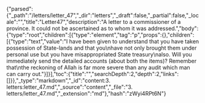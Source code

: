 {"parsed":{"_path":"/letters/letter_47","_dir":"letters","_draft":false,"_partial":false,"_locale":"","title":"Letter47","description":"A letter to a commissioner of a province. It could not be ascertained as to whom it was addressed.","body":{"type":"root","children":[{"type":"element","tag":"p","props":{},"children":[{"type":"text","value":"I have been given to understand that you have taken possession of State-lands and that you\nhave not only brought them under personal use but you have misappropriated State treasury\nalso. Will you immediately send the detailed accounts (about both the items)? Remember that\nthe reckoning of Allah is far more severe than any audit which man can carry out."}]}],"toc":{"title":"","searchDepth":2,"depth":2,"links":[]}},"_type":"markdown","_id":"content:3. letters:letter_47.md","_source":"content","_file":"3. letters/letter_47.md","_extension":"md"},"hash":"zWyi4RPt6N"}